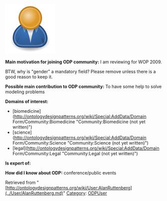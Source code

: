 [![Image:ODPUser.png](../images/a/a6/ODPUser.png)](../Image/ODPUser.png.md "Image:ODPUser.png")




  





__Main motivation for joining ODP community:__ I am reviewing for WOP 2009.


BTW, why is "gender" a mandatory field? Please remove unless there is a good reason to keep it.


__Possible main contribution to ODP community:__ To have some help to solve modeling problems


__Domains of interest:__



* [biomedicine](http://ontologydesignpatterns.org/wiki/Special:AddData/Domain Form/Community:Biomedicine "Community:Biomedicine (not yet written)")
* [science](http://ontologydesignpatterns.org/wiki/Special:AddData/Domain Form/Community:Science "Community:Science (not yet written)")
* [legal](http://ontologydesignpatterns.org/wiki/Special:AddData/Domain Form/Community:Legal "Community:Legal (not yet written)")


__Is expert of:__


  

__How did I know about ODP:__ conference/public events






Retrieved from "[http://ontologydesignpatterns.org/wiki/User:AlanRuttenberg](../User/AlanRuttenberg.md)"
 [Category](http://ontologydesignpatterns.org/wiki/Special:Categories "Special:Categories"): [ODPUser](../Category/ODPUser.md "Category:ODPUser")
